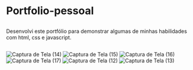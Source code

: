# Portfolio-pessoal
##
Desenvolvi este portfólio para demonstrar algumas de minhas habilidades com html, css e javascript.
##
![Captura de Tela (14)](https://user-images.githubusercontent.com/88805398/158023772-b2d530d6-a6d6-4b18-963a-d13bde86d2fc.png)
![Captura de Tela (15)](https://user-images.githubusercontent.com/88805398/158023775-c9b2fb55-3069-4207-bcb2-a738bc56cb0a.png)
![Captura de Tela (16)](https://user-images.githubusercontent.com/88805398/158023777-949ab0bc-6e4a-430a-8360-575f240f0ae3.png)
![Captura de Tela (17)](https://user-images.githubusercontent.com/88805398/158023778-973bdb9a-299a-48b3-8d55-1bfeb94d40d8.png)
![Captura de Tela (12)](https://user-images.githubusercontent.com/88805398/158023779-a9eceb71-6eb8-440b-9524-c1b5f289be0f.png)
![Captura de Tela (13)](https://user-images.githubusercontent.com/88805398/158023783-13d1ff73-97eb-4e62-8729-70ea20a0c84e.png)

